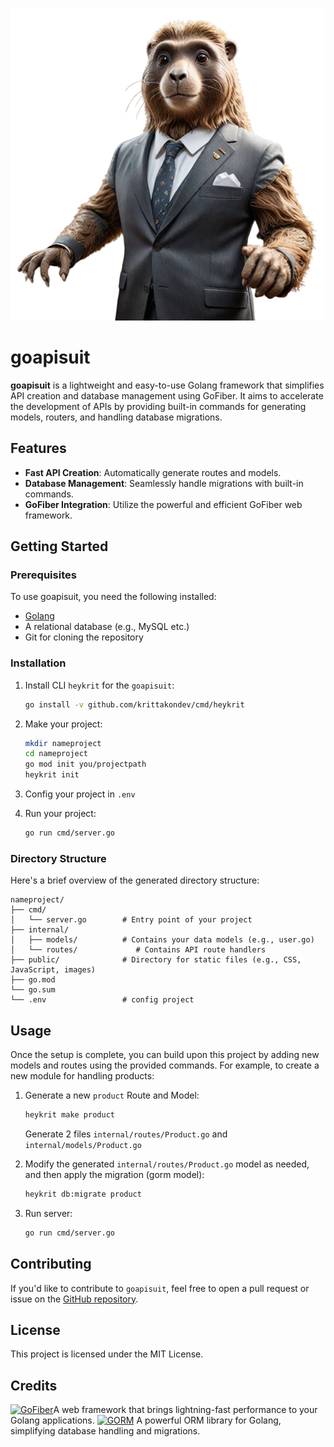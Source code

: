 [![Project Logo](logo.png)](https://github.com/krittakondev/goapisuit)

# goapisuit

**goapisuit** is a lightweight and easy-to-use Golang framework that simplifies API creation and database management using GoFiber. It aims to accelerate the development of APIs by providing built-in commands for generating models, routers, and handling database migrations.

## Features

- **Fast API Creation**: Automatically generate routes and models.
- **Database Management**: Seamlessly handle migrations with built-in commands.
- **GoFiber Integration**: Utilize the powerful and efficient GoFiber web framework.

## Getting Started

### Prerequisites

To use goapisuit, you need the following installed:

- [Golang](https://golang.org/dl/)
- A relational database (e.g., MySQL etc.)
- Git for cloning the repository

### Installation

1. Install CLI `heykrit` for the `goapisuit`:

   ```bash
   go install -v github.com/krittakondev/cmd/heykrit
   ```
2. Make your project:

   ```bash
   mkdir nameproject
   cd nameproject
   go mod init you/projectpath
   heykrit init
   ```
3. Config your project in `.env`

4. Run your project:

   ```bash
   go run cmd/server.go
   ```


### Directory Structure

Here's a brief overview of the generated directory structure:

```
nameproject/
├── cmd/
│   └── server.go        # Entry point of your project
├── internal/
│   ├── models/          # Contains your data models (e.g., user.go)
│   └── routes/             # Contains API route handlers
├── public/              # Directory for static files (e.g., CSS, JavaScript, images)
├── go.mod
└── go.sum
└── .env                 # config project

```

## Usage

Once the setup is complete, you can build upon this project by adding new models and routes using the provided commands. For example, to create a new module for handling products:

1. Generate a new `product` Route and Model:

   ```bash
   heykrit make product
   ```
   Generate 2 files `internal/routes/Product.go` and `internal/models/Product.go`

2. Modify the generated `internal/routes/Product.go` model as needed, and then apply the migration (gorm model):

   ```bash
   heykrit db:migrate product
   ```
3. Run server:

   ```bash
   go run cmd/server.go
   ```

## Contributing

If you'd like to contribute to `goapisuit`, feel free to open a pull request or issue on the [GitHub repository](https://github.com/krittakondev/goapisuit).

## License

This project is licensed under the MIT License.

## Credits

[![GoFiber](https://img.shields.io/badge/GoFiber-API_Framework-blue)](https://gofiber.io/)A web framework that brings lightning-fast performance to your Golang applications.
[![GORM](https://img.shields.io/badge/GORM-ORM_Library-lightgrey)](https://gorm.io/) 
A powerful ORM library for Golang, simplifying database handling and migrations.

